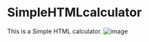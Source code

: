 # SimpleHTMLcalculator
This is a Simple HTML calculator.
![image](https://github.com/Whatfff/SimpleHTMLcalculator/assets/145114125/b72c2159-75b4-4df0-9e11-14aff5acbc70)

